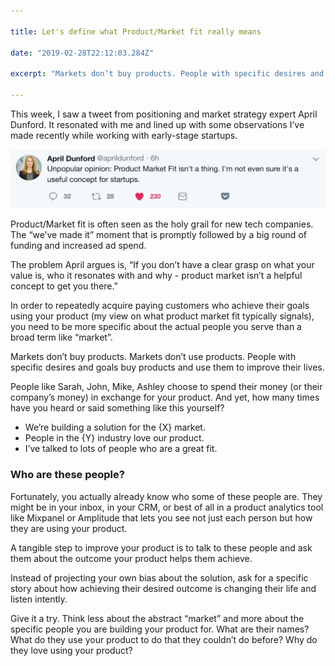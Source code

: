```yaml
---

title: Let's define what Product/Market fit really means

date: "2019-02-28T22:12:03.284Z"

excerpt: "Markets don’t buy products. People with specific desires and goals buy products and use them to improve their lives."

---
```



This week, I saw a tweet from positioning and market strategy expert April Dunford. It resonated with me and lined up with some observations I’ve made recently while working with early-stage startups.

![Tweet by April Dunford](./april-dunford-tweet.png)

Product/Market fit is often seen as the holy grail for new tech companies. The “we’ve made it” moment that is promptly followed by a big round of funding and increased ad spend.

The problem April argues is, “If you don’t have a clear grasp on what your value is, who it resonates with and why - product market isn’t a helpful concept to get you there.”

In order to repeatedly acquire paying customers who achieve their goals using your product (my view on what product market fit typically signals), you need to be more specific about the actual people you serve than a broad term like “market”.

Markets don’t buy products. Markets don’t use products. People with specific desires and goals buy products and use them to improve their lives.

People like Sarah, John, Mike, Ashley choose to spend their money (or their company’s money) in exchange for your product. And yet, how many times have you heard or said something like this yourself?


- We’re building a solution for the {X} market.
- People in the {Y} industry love our product.
- I’ve talked to lots of people who are a great fit.

### Who are these people?

Fortunately, you actually already know who some of these people are. They might be in your inbox, in your CRM, or best of all in a product analytics tool like Mixpanel or Amplitude that lets you see not just each person but how they are using your product.

A tangible step to improve your product is to talk to these people and ask them about the outcome your product helps them achieve.

Instead of projecting your own bias about the solution, ask for a specific story about how achieving their desired outcome is changing their life and listen intently.
 
Give it a try. Think less about the abstract “market” and more about the specific people you are building your product for. What are their names? What do they use your product to do that they couldn’t do before? Why do they love using your product?
